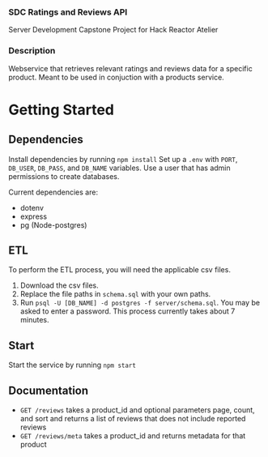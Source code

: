 ### SDC Ratings and Reviews API
Server Development Capstone Project for Hack Reactor Atelier

### Description
Webservice that retrieves relevant ratings and reviews data for a specific product. Meant to be used in conjuction with a products service.

# Getting Started
## Dependencies
Install dependencies by running `npm install`
Set up a `.env` with `PORT`, `DB_USER`, `DB_PASS`, and `DB_NAME` variables. Use a user that has admin permissions to create databases.

Current dependencies are:
- dotenv
- express
- pg (Node-postgres)

## ETL
To perform the ETL process, you will need the applicable csv files.
1) Download the csv files.
2) Replace the file paths in `schema.sql` with your own paths.
3) Run `psql -U [DB_NAME] -d postgres -f server/schema.sql`. You may be asked to enter a password. This process currently takes about 7 minutes.

## Start
Start the service by running `npm start`

## Documentation
* `GET /reviews` takes a product_id and optional parameters page, count, and sort and returns a list of reviews that does not include reported reviews
* `GET /reviews/meta` takes a product_id and returns metadata for that product